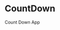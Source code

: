# CountDown
 Count Down App
     
         
                                              
                                                
                                             
                                   
                    
           
  
 
  
 
